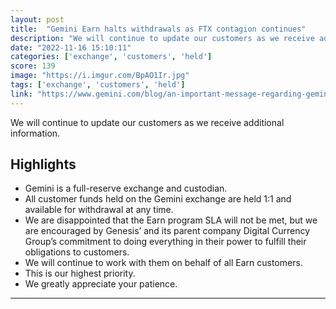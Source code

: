 ```yaml
---
layout: post
title:  "Gemini Earn halts withdrawals as FTX contagion continues"
description: "We will continue to update our customers as we receive additional information."
date: "2022-11-16 15:10:11"
categories: ['exchange', 'customers', 'held']
score: 139
image: "https://i.imgur.com/BpAO1Ir.jpg"
tags: ['exchange', 'customers', 'held']
link: "https://www.gemini.com/blog/an-important-message-regarding-gemini-earn"
---
```


We will continue to update our customers as we receive additional information.

## Highlights

- Gemini is a full-reserve exchange and custodian.
- All customer funds held on the Gemini exchange are held 1:1 and available for withdrawal at any time.
- We are disappointed that the Earn program SLA will not be met, but we are encouraged by Genesis’ and its parent company Digital Currency Group’s commitment to doing everything in their power to fulfill their obligations to customers.
- We will continue to work with them on behalf of all Earn customers.
- This is our highest priority.
- We greatly appreciate your patience.

---
